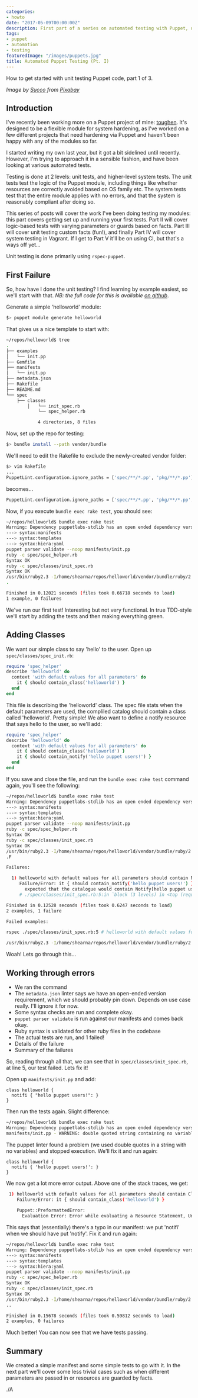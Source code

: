 ```yaml
---
categories:
- howto
date: "2017-05-09T00:00:00Z"
description: First part of a series on automated testing with Puppet, using RSpec.
tags: 
- puppet
- automation
- testing
featuredImage: "/images/puppets.jpg"
title: Automated Puppet Testing (Pt. I)
---
```

How to get started with unit testing Puppet code, part 1 of 3.
<!--more-->
*Image by [Succo](https://pixabay.com/users/succo-96729) from [Pixabay](https://pixabay.com)*

## Introduction

I've recently been working more on a Puppet project of mine: [toughen](https://github.com/shearn89/puppet-toughen). It's designed to be a flexible module for system hardening, as I've worked on a few different projects that need hardening via Puppet and haven't been happy with any of the modules so far.

I started writing my own last year, but it got a bit sidelined until recently. However, I'm trying to approach it in a sensible fashion, and have been looking at various automated tests.

Testing is done at 2 levels: unit tests, and higher-level system tests. The unit tests test the logic of the Puppet module, including things like whether resources are correctly avoided based on OS family etc. The system tests test that the entire module applies with no errors, and that the system is reasonably compliant after doing so.

This series of posts will cover the work I've been doing testing my modules: this part covers getting set up and running your first tests. Part II will cover logic-based tests with varying parameters or guards based on facts. Part III will cover unit testing custom facts (fun!), and finally Part IV will cover system testing in Vagrant. If I get to Part V it'll be on using CI, but that's a ways off yet...

Unit testing is done primarily using `rspec-puppet`.

## First Failure
So, how have I done the unit testing? I find learning by example easiest, so we'll start with that. *NB: the full code for this is available [on github](https://github.com/shearn89/puppet-helloworld)*.

Generate a simple 'helloworld' module:

```bash
$> puppet module generate helloworld
```

That gives us a nice template to start with:

```bash
~/repos/helloworld$ tree
.
├── examples
│   └── init.pp
├── Gemfile
├── manifests
│   └── init.pp
├── metadata.json
├── Rakefile
├── README.md
└── spec
    ├── classes
        │   └── init_spec.rb
            └── spec_helper.rb

            4 directories, 8 files
```

Now, set up the repo for testing:

```bash
$> bundle install --path vendor/bundle
```
We'll need to edit the Rakefile to exclude the newly-created vendor folder:
```bash
$> vim Rakefile
...
PuppetLint.configuration.ignore_paths = ['spec/**/*.pp', 'pkg/**/*.pp']
```
becomes...
```bash
PuppetLint.configuration.ignore_paths = ['spec/**/*.pp', 'pkg/**/*.pp', 'vendor/**/*']
```
Now, if you execute `bundle exec rake test`, you should see:

```bash
~/repos/helloworld$ bundle exec rake test
Warning: Dependency puppetlabs-stdlib has an open ended dependency version requirement >= 1.0.0
---> syntax:manifests
---> syntax:templates
---> syntax:hiera:yaml
puppet parser validate --noop manifests/init.pp
ruby -c spec/spec_helper.rb
Syntax OK
ruby -c spec/classes/init_spec.rb
Syntax OK
/usr/bin/ruby2.3 -I/home/shearna/repos/helloworld/vendor/bundle/ruby/2.3.0/gems/rspec-core-3.6.0/lib:/home/shearna/repos/helloworld/vendor/bundle/ruby/2.3.0/gems/rspec-support-3.6.0/lib /home/shearna/repos/helloworld/vendor/bundle/ruby/2.3.0/gems/rspec-core-3.6.0/exe/rspec --pattern spec/\{aliases,classes,defines,unit,functions,hosts,integration,type_aliases,types\}/\*\*/\*_spec.rb --color
.

Finished in 0.12021 seconds (files took 0.66718 seconds to load)
1 example, 0 failures
```

We've run our first test! Interesting but not very functional. In true TDD-style we'll start by adding the tests and then making everything green.

## Adding Classes

We want our simple class to say 'hello' to the user. Open up `spec/classes/spec_init.rb`:

```ruby
require 'spec_helper'
describe 'helloworld' do
  context 'with default values for all parameters' do
    it { should contain_class('helloworld') }
  end
end
```
This file is describing the 'helloworld' class. The spec file stats when the default parameters are used, the compliled catalog should contain a class called 'helloworld'. Pretty simple! We also want to define a notify resource that says hello to the user, so we'll add:

```ruby
require 'spec_helper'
describe 'helloworld' do
  context 'with default values for all parameters' do
    it { should contain_class('helloworld') }
    it { should contain_notify('hello puppet users!') }
  end
end
```
If you save and close the file, and run the `bundle exec rake test` command again, you'll see the following:

```bash
~/repos/helloworld$ bundle exec rake test
Warning: Dependency puppetlabs-stdlib has an open ended dependency version requirement >= 1.0.0
---> syntax:manifests
---> syntax:templates
---> syntax:hiera:yaml
puppet parser validate --noop manifests/init.pp
ruby -c spec/spec_helper.rb
Syntax OK
ruby -c spec/classes/init_spec.rb
Syntax OK
/usr/bin/ruby2.3 -I/home/shearna/repos/helloworld/vendor/bundle/ruby/2.3.0/gems/rspec-core-3.6.0/lib:/home/shearna/repos/helloworld/vendor/bundle/ruby/2.3.0/gems/rspec-support-3.6.0/lib /home/shearna/repos/helloworld/vendor/bundle/ruby/2.3.0/gems/rspec-core-3.6.0/exe/rspec --pattern spec/\{aliases,classes,defines,unit,functions,hosts,integration,type_aliases,types\}/\*\*/\*_spec.rb --color
.F

Failures:

  1) helloworld with default values for all parameters should contain Notify[hello puppet users!]
     Failure/Error: it { should contain_notify('hello puppet users!') }
       expected that the catalogue would contain Notify[hello puppet users!]
     # ./spec/classes/init_spec.rb:5:in `block (3 levels) in <top (required)>'

Finished in 0.12528 seconds (files took 0.6247 seconds to load)
2 examples, 1 failure

Failed examples:

rspec ./spec/classes/init_spec.rb:5 # helloworld with default values for all parameters should contain Notify[hello puppet users!]

/usr/bin/ruby2.3 -I/home/shearna/repos/helloworld/vendor/bundle/ruby/2.3.0/gems/rspec-core-3.6.0/lib:/home/shearna/repos/helloworld/vendor/bundle/ruby/2.3.0/gems/rspec-support-3.6.0/lib /home/shearna/repos/helloworld/vendor/bundle/ruby/2.3.0/gems/rspec-core-3.6.0/exe/rspec --pattern spec/\{aliases,classes,defines,unit,functions,hosts,integration,type_aliases,types\}/\*\*/\*_spec.rb --color failed
```

Woah! Lets go through this...

## Working through errors

* We ran the command
* The `metadata.json` linter says we have an open-ended version requirement, which we should probably pin down. Depends on use case really. I'll ignore it for now.
* Some syntax checks are run and complete okay.
* `puppet parser validate` is run against our manifests and comes back okay.
* Ruby syntax is validated for other ruby files in the codebase
* The actual tests are run, and 1 failed!
* Details of the failure
* Summary of the failures

So, reading through all that, we can see that in `spec/classes/init_spec.rb`, at line 5, our test failed. Lets fix it!

Open up `manifests/init.pp` and add:

```puppet
class helloworld {
  notifi { "hello puppet users!": }
}
```
Then run the tests again. Slight difference:

```bash
~/repos/helloworld$ bundle exec rake test
Warning: Dependency puppetlabs-stdlib has an open ended dependency version requirement >= 1.0.0
manifests/init.pp - WARNING: double quoted string containing no variables on line 46
```
The puppet linter found a problem (we used double quotes in a string with no variables) and stopped execution. We'll fix it and run again:

```puppet
class helloworld {
  notifi { 'hello puppet users!': }
}
```
We now get a lot more error output. Above one of the stack traces, we get:

 ```bash
  1) helloworld with default values for all parameters should contain Class[helloworld]
     Failure/Error: it { should contain_class('helloworld') }
     
     Puppet::PreformattedError:
       Evaluation Error: Error while evaluating a Resource Statement, Unknown resource type: 'notifi' at /home/shearna/repos/helloworld/spec/fixtures/modules/helloworld/manifests/init.pp:46:3 on node boris-shearna
```
This says that (essentially) there's a typo in our manifest: we put 'notifi' when we should have put 'notify'. Fix it and run again:

```bash
~/repos/helloworld$ bundle exec rake test
Warning: Dependency puppetlabs-stdlib has an open ended dependency version requirement >= 1.0.0
---> syntax:manifests
---> syntax:templates
---> syntax:hiera:yaml
puppet parser validate --noop manifests/init.pp
ruby -c spec/spec_helper.rb
Syntax OK
ruby -c spec/classes/init_spec.rb
Syntax OK
/usr/bin/ruby2.3 -I/home/shearna/repos/helloworld/vendor/bundle/ruby/2.3.0/gems/rspec-core-3.6.0/lib:/home/shearna/repos/helloworld/vendor/bundle/ruby/2.3.0/gems/rspec-support-3.6.0/lib /home/shearna/repos/helloworld/vendor/bundle/ruby/2.3.0/gems/rspec-core-3.6.0/exe/rspec --pattern spec/\{aliases,classes,defines,unit,functions,hosts,integration,type_aliases,types\}/\*\*/\*_spec.rb --color
..

Finished in 0.15678 seconds (files took 0.59812 seconds to load)
2 examples, 0 failures
```
Much better! You can now see that we have tests passing. 
## Summary

We created a simple manifest and some simple tests to go with it. In the next part we'll cover some less trivial cases such as when different parameters are passed in or resources are guarded by facts.

./A

